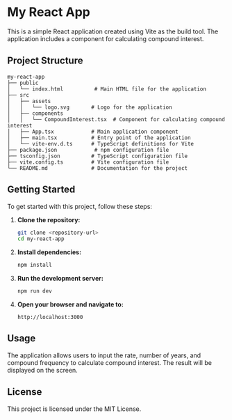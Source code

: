 # My React App

This is a simple React application created using Vite as the build tool. The application includes a component for calculating compound interest.

## Project Structure

```
my-react-app
├── public
│   └── index.html          # Main HTML file for the application
├── src
│   ├── assets
│   │   └── logo.svg       # Logo for the application
│   ├── components
│   │   └── CompoundInterest.tsx  # Component for calculating compound interest
│   ├── App.tsx            # Main application component
│   ├── main.tsx           # Entry point of the application
│   └── vite-env.d.ts      # TypeScript definitions for Vite
├── package.json            # npm configuration file
├── tsconfig.json          # TypeScript configuration file
├── vite.config.ts         # Vite configuration file
└── README.md              # Documentation for the project
```

## Getting Started

To get started with this project, follow these steps:

1. **Clone the repository:**
   ```bash
   git clone <repository-url>
   cd my-react-app
   ```

2. **Install dependencies:**
   ```bash
   npm install
   ```

3. **Run the development server:**
   ```bash
   npm run dev
   ```

4. **Open your browser and navigate to:**
   ```
   http://localhost:3000
   ```

## Usage

The application allows users to input the rate, number of years, and compound frequency to calculate compound interest. The result will be displayed on the screen.

## License

This project is licensed under the MIT License.